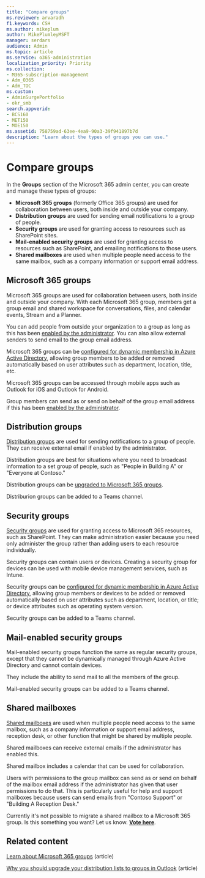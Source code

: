 ```yaml
---
title: "Compare groups"
ms.reviewer: arvaradh
f1.keywords: CSH
ms.author: mikeplum
author: MikePlumleyMSFT
manager: serdars
audience: Admin
ms.topic: article
ms.service: o365-administration
localization_priority: Priority
ms.collection: 
- M365-subscription-management 
- Adm_O365
- Adm_TOC
ms.custom: 
- AdminSurgePortfolio
- okr_smb
search.appverid:
- BCS160
- MET150
- MOE150
ms.assetid: 758759ad-63ee-4ea9-90a3-39f941897b7d
description: "Learn about the types of groups you can use."
---
```


# Compare groups

In the **Groups** section of the Microsoft 365 admin center, you can create and manage these types of groups: 

- **Microsoft 365 groups** (formerly Office 365 groups) are used for collaboration between users, both inside and outside your company.
- **Distribution groups** are used for sending email notifications to a group of people.
- **Security groups** are used for granting access to resources such as SharePoint sites.
- **Mail-enabled security groups** are used for granting access to resources such as SharePoint, and emailing notifications to those users.
- **Shared mailboxes** are used when multiple people need access to the same mailbox, such as a company information or support email address.

## Microsoft 365 groups

Microsoft 365 groups are used for collaboration between users, both inside and outside your company. With each Microsoft 365 group, members get a group email and shared workspace for conversations, files, and calendar events, Stream and a Planner.

You can add people from outside your organization to a group as long as this has been [enabled by the administrator](manage-guest-access-in-groups.md). You can also allow external senders to send email to the group email address.

Microsoft 365 groups can be [configured for dynamic membership in Azure Active Directory](/azure/active-directory/users-groups-roles/groups-change-type), allowing group members to be added or removed automatically based on user attributes such as department, location, title, etc.

Microsoft 365 groups can be accessed through mobile apps such as Outlook for iOS and Outlook for Android.

Group members can send as or send on behalf of the group email address if this has been [enabled by the administrator](../../solutions/allow-members-to-send-as-or-send-on-behalf-of-group.md).

## Distribution groups

[Distribution groups](/exchange/recipients-in-exchange-online/manage-distribution-groups/manage-distribution-groups) are used for sending notifications to a group of people. They can receive external email if enabled by the administrator.

Distribution groups are best for situations where you need to broadcast information to a set group of people, such as "People in Building A" or "Everyone at Contoso."

Distribution groups can be [upgraded to Microsoft 365 groups](../manage/upgrade-distribution-lists.md).

Distriburion groups can be added to a Teams channel.

## Security groups

[Security groups](../email/create-edit-or-delete-a-security-group.md) are used for granting access to Microsoft 365 resources, such as SharePoint. They can make administration easier because you need only administer the group rather than adding users to each resource individually.

Security groups can contain users or devices. Creating a security group for devices can be used with mobile device management services, such as Intune.

Security groups can be [configured for dynamic membership in Azure Active Directory](/azure/active-directory/users-groups-roles/groups-change-type), allowing group members or devices to be added or removed automatically based on user attributes such as department, location, or title; or device attributes such as operating system version.

Security groups can be added to a Teams channel.

## Mail-enabled security groups

Mail-enabled security groups function the same as regular security groups, except that they cannot be dynamically managed through Azure Active Directory and cannot contain devices.

They include the ability to send mail to all the members of the group.

Mail-enabled security groups can be added to a Teams channel.

## Shared mailboxes

[Shared mailboxes](../email/create-a-shared-mailbox.md) are used when multiple people need access to the same mailbox, such as a company information or support email address, reception desk, or other function that might be shared by multiple people.

Shared mailboxes can receive external emails if the administrator has enabled this.

Shared mailbox includes a calendar that can be used for collaboration.

Users with permissions to the group mailbox can send as or send on behalf of the mailbox email address if the administrator has given that user permissions to do that. This is particularly useful for help and support mailboxes because users can send emails from "Contoso Support" or "Building A Reception Desk."

Currently it's not possible to migrate a shared mailbox to a Microsoft 365 group. Is this something you want? Let us know. **[Vote here](https://go.microsoft.com/fwlink/?linkid=871518)**.

## Related content

[Learn about Microsoft 365 groups](https://support.microsoft.com/office/b565caa1-5c40-40ef-9915-60fdb2d97fa2) (article)

[Why you should upgrade your distribution lists to groups in Outlook](https://support.microsoft.com/office/7fb3d880-593b-4909-aafa-950dd50ce188) (article)
